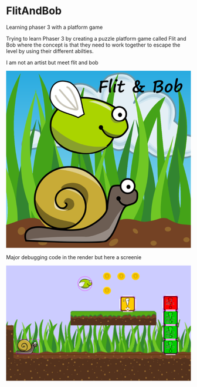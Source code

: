 # FlitAndBob
Learning phaser 3 with a platform game

Trying to learn Phaser 3 by creating a puzzle platform game called Flit and Bob where the concept 
is that they need to work together to escape the level by using their different abilties.

I am not an artist but meet flit and bob

![Meet Flit and Bob](https://github.com/fruitbatinshades/flitandbob/blob/master/FltAndBob.png)

Major debugging code in the render but here a screenie

![Meet Flit and Bob](https://github.com/fruitbatinshades/flitandbob/blob/master/FlitBoxScreenshot.png)

